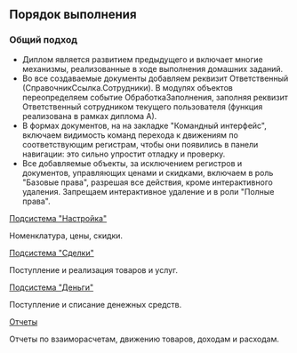 ## Порядок выполнения

### Общий подход

* Диплом является развитием предыдущего и включает многие механизмы, реализованные в ходе выполнения домашних заданий.
* Во все создаваемые документы добавляем реквизит Ответственный (СправочникСсылка.Сотрудники). В модулях объектов переопределяем событие ОбработкаЗаполнения, заполняя реквизит Ответственный сотрудником текущего пользователя (функция реализована в рамках диплома А).
* В формах документов, на на закладке "Командный интерфейс", включаем видимость команд перехода к движениям по соответствующим регистрам, чтобы они появились в панели навигации: это сильно упростит отладку и проверку.
* Все добавляемые объекты, за исключением регистров и документов, управляющих ценами и скидками, включаем в роль "Базовые права", разрешая все действия, кроме интерактивного удаления. Запрещаем интерактивное удаление и в роли "Полные права".

[Подсистема "Настройка"](diploma-b-howto-settings.md)

Номенклатура, цены, скидки.

[Подсистема "Сделки"](diploma-b-howto-deals.md)

Поступление и реализация товаров и услуг.

[Подсистема "Деньги"](diploma-b-howto-cash.md)

Поступление и списание денежных средств.

[Отчеты](diploma-b-howto-reports.md)

Отчеты по взаиморасчетам, движению товаров, доходам и расходам.
